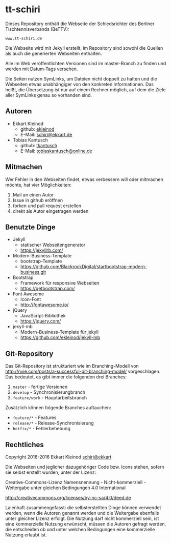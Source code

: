 # tt-schiri

Dieses Repository enthält die Webseite der Schiedsrichter des Berliner Tischtennisverbands (BeTTV):

	www.tt-schiri.de

Die Webseite wird mit Jekyll erstellt, im Repository sind sowohl die Quellen als auch die generierten Webseiten enthalten.

Alle im Web veröffentlichten Versionen sind im master-Branch zu finden und werden mit Datum-Tags versehen.

Die Seiten nutzen SymLinks, um Dateien nicht doppelt zu halten und die Webseiten etwas unabhängiger von den konkreten Informationen.
Das heißt, die Übersetzung ist nur auf einem Rechner möglich, auf dem die Ziele aller SymLinks genau so vorhanden sind.

## Autoren

- Ekkart Kleinod
	- github: [ekleinod](https://github.com/ekleinod)
	- E-Mail: <schiri@ekkart.de>
- Tobias Kantusch
	- github: [tkantusch](https://github.com/tkantusch)
	- E-Mail: <tobiaskantusch@online.de>

## Mitmachen

Wer Fehler in den Webseiten findet, etwas verbessern will oder mitmachen möchte, hat vier Möglichkeiten:

1. Mail an einen Autor
2. Issue in github eröffnen
3. forken und pull request erstellen
4. direkt als Autor eingetragen werden

## Benutzte Dinge

- Jekyll
	- statischer Webseitengenerator
	- <https://jekyllrb.com/>
- Modern-Business-Template
	- bootstrap-Template
	- <https://github.com/BlackrockDigital/startbootstrap-modern-business.git>
- Bootstrap
	- Framework für responsive Webseiten
	- <https://getbootstrap.com/>
- Font Awesome
	- Icon-Font
	- <http://fontawesome.io/>
- jQuery
	- JavaScript-Bibliothek
	- <https://jquery.com/>
- jekyll-mb
	- Modern-Business-Template für jekyll
	- <https://github.com/ekleinod/jekyll-mb>

## Git-Repository

Das Git-Repository ist strukturiert wie im Branching-Modell von http://nvie.com/posts/a-successful-git-branching-model/ vorgeschlagen.
Das bedeutet, es gibt immer die folgenden drei Branches:

1. `master` - fertige Versionen
2. `develop` - Synchronisierungbranch
3. `feature/work` - Hauptarbeitsbranch

Zusätzlich können folgende Branches auftauchen:

- `feature/*` - Features
- `release/*` - Release-Synchronisierung
- `hotfix/*` - Fehlerbehebung

## Rechtliches

Copyright 2016-2016 Ekkart Kleinod <schiri@ekkart>

Die Webseiten und jeglicher dazugehöriger Code bzw. Icons stehen, sofern sie selbst erstellt wurden, unter der Lizenz:

Creative-Commons-Lizenz Namensnennung - Nicht-kommerziell - Weitergabe unter gleichen Bedingungen 4.0 International

http://creativecommons.org/licenses/by-nc-sa/4.0/deed.de

Laienhaft zusammengefasst: die selbsterstellten Dinge können verwendet werden, wenn die Autoren genannt werden und die Weitergabe ebenfalls unter gleicher Lizenz erfolgt.
Die Nutzung darf nicht kommerziell sein, ist eine kommerzielle Nutzung erwünscht, müssen die Autoren gefragt werden, die entscheiden ob und unter welchen Bedingungen eine kommerzielle Nutzung erlaubt ist.
